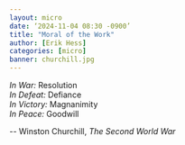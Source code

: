 ```yaml
---
layout: micro
date: ‘2024-11-04 08:30 -0900’
title: "Moral of the Work"
author: [Erik Hess]
categories: [micro]
banner: churchill.jpg
---
```


_In War:_ Resolution \
_In Defeat:_ Defiance \
_In Victory:_ Magnanimity \
_In Peace:_ Goodwill

-- Winston Churchill, _The Second World War_